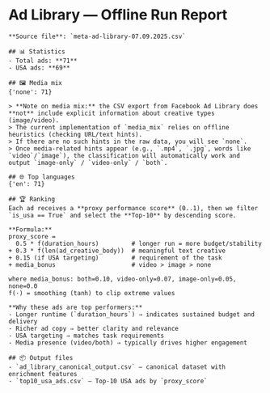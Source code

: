 # Ad Library — Offline Run Report

    **Source file**: `meta-ad-library-07.09.2025.csv`

    ## 📊 Statistics
    - Total ads: **71**
    - USA ads: **69**

    ## 🖼️ Media mix
    {'none': 71}

    > **Note on media mix:** the CSV export from Facebook Ad Library does **not** include explicit information about creative types (image/video).  
    > The current implementation of `media_mix` relies on offline heuristics (checking URL/text hints).  
    > If there are no such hints in the raw data, you will see `none`.  
    > Once media-related hints appear (e.g., `.mp4`, `.jpg`, words like `video`/`image`), the classification will automatically work and output `image-only` / `video-only` / `both`.

    ## 🌐 Top languages
    {'en': 71}

    ## 🏆 Ranking
    Each ad receives a **proxy performance score** (0..1), then we filter `is_usa == True` and select the **Top-10** by descending score.

    **Formula:**
    proxy_score =
      0.5 * f(duration_hours)         # longer run = more budget/stability
    + 0.3 * f(len(ad_creative_body))  # meaningful text creative
    + 0.15 (if USA targeting)         # requirement of the task
    + media_bonus                     # video > image > none
    
    where media_bonus: both=0.10, video-only=0.07, image-only=0.05, none=0.0
    f(·) = smoothing (tanh) to clip extreme values

    **Why these ads are top performers:**
    - Longer runtime (`duration_hours`) ⇒ indicates sustained budget and delivery  
    - Richer ad copy ⇒ better clarity and relevance  
    - USA targeting ⇒ matches task requirements  
    - Media presence (video/both) ⇒ typically drives higher engagement  
    
    ## 📦 Output files
    - `ad_library_canonical_output.csv` — canonical dataset with enrichment features  
    - `top10_usa_ads.csv` — Top-10 USA ads by `proxy_score`
    
    
